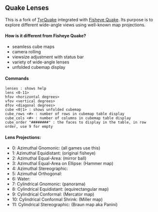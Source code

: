 ## Quake Lenses

This is a fork of [TyrQuake](http://disenchant.net/engine.html) integrated with [Fisheye Quake](http://strlen.com/gfxengine/fisheyequake/). Its purpose is to explore different wide-angle views using well-known map projections.

#### How is it different from Fisheye Quake?
* seamless cube maps
* camera rolling
* viewsize adjustment with status bar
* variety of wide-angle lenses
* unfolded cubemap display

#### Commands
    lenses : shows help
    lens <0-11>
    hfov <horizontal degrees>
    vfov <vertical degrees>
    dfov <diagonal degrees>
    cube <0|1> : shows unfolded cubemap
    cube_rows <#> : number of rows in cubemap table display
    cube_cols <#> : number of columns in cubemap table display
    cube_order "########" : the faces to display in the table, in row order, use 9 for empty

#### Lens Projections:
* 0: Azimuthal Gnomonic: (all games use this)
* 1: Azimuthal Equidistant: (original fisheye)
* 2: Azimuthal Equal-Area: (mirror ball)
* 3: Azimuthal Equal-Area on Ellipse: (Hammer map)
* 4: Azimuthal Stereographic:
* 5: Azimuthal Orthogonal:
* 6: Water:
* 7: Cylindrical Gnomonic: (panorama)
* 8: Cylindrical Equidistant: (equirectangular map)
* 9: Cylindrical Conformal: (Mercator map)
* 10: Cylindrical Conformal Shrink: (Miller map)
* 11: Cylindrical Stereographic: (Braun map aka Panini)
